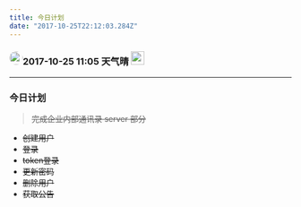 ```yaml
---
title: 今日计划
date: "2017-10-25T22:12:03.284Z"
---
```

### <img src="https://tva1.sinaimg.cn/crop.60.33.341.341.180/6ead3666jw1e7rp1wn6lpj20cu0crgnf.jpg" style="width: 24px;height:24px;border-radius:50%;margin: 0;">2017-10-25 11:05 天气晴 <img src="https://s.yimg.com/os/weather/1.0.1/shadow_icon/60x60/partly_cloudy_day@2x.png" width="24" height="24" style="margin: 0;">
 
-------

### 今日计划
> <del> 完成企业内部通讯录 server 部分 </del>

* <del> 创建用户 </del>
* <del> 登录 </del>
* <del> token登录 </del>
* <del> 更新密码 </del>
* <del> 删除用户 </del>
* <del> 获取公告 </del>